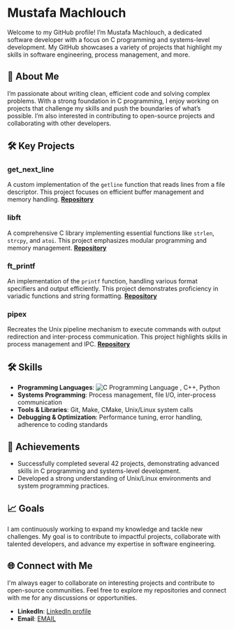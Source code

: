 # Mustafa Machlouch

Welcome to my GitHub profile! I’m Mustafa Machlouch, a dedicated software developer with a focus on C programming and systems-level development. My GitHub showcases a variety of projects that highlight my skills in software engineering, process management, and more.

## 🚀 About Me

I’m passionate about writing clean, efficient code and solving complex problems. With a strong foundation in C programming, I enjoy working on projects that challenge my skills and push the boundaries of what’s possible. I’m also interested in contributing to open-source projects and collaborating with other developers.

## 🛠️ Key Projects

### **get_next_line**
A custom implementation of the `getline` function that reads lines from a file descriptor. This project focuses on efficient buffer management and memory handling.
**[Repository](https://github.com/mmachlou/get_next_line)**

### **libft**
A comprehensive C library implementing essential functions like `strlen`, `strcpy`, and `atoi`. This project emphasizes modular programming and memory management.
**[Repository](https://github.com/mmachlou/libft)**

### **ft_printf**
An implementation of the `printf` function, handling various format specifiers and output efficiently. This project demonstrates proficiency in variadic functions and string formatting.
**[Repository](https://github.com/mmachlou/ft_printf)**

### **pipex**
Recreates the Unix pipeline mechanism to execute commands with output redirection and inter-process communication. This project highlights skills in process management and IPC.
**[Repository](https://github.com/mmachlou/pipex)**

## 🛠️ Skills

- **Programming Languages**: ![C Programming Language]([https://example.com/path-to-c-logo.png](https://e7.pngegg.com/pngimages/724/306/png-clipart-c-logo-c-programming-language-icon-letter-c-blue-logo-thumbnail.png))
, C++, Python
- **Systems Programming**: Process management, file I/O, inter-process communication
- **Tools & Libraries**: Git, Make, CMake, Unix/Linux system calls
- **Debugging & Optimization**: Performance tuning, error handling, adherence to coding standards

## 🌟 Achievements

- Successfully completed several 42 projects, demonstrating advanced skills in C programming and systems-level development.
- Developed a strong understanding of Unix/Linux environments and system programming practices.

## 📈 Goals

I am continuously working to expand my knowledge and tackle new challenges. My goal is to contribute to impactful projects, collaborate with talented developers, and advance my expertise in software engineering.

## 🌐 Connect with Me

I'm always eager to collaborate on interesting projects and contribute to open-source communities. Feel free to explore my repositories and connect with me for any discussions or opportunities.

- **LinkedIn**: [LinkedIn profile](https://www.linkedin.com/in/mustafa-machlouch](https://www.linkedin.com/in/mustafa-machlouch-279941308/))
- **Email**: [EMAIL](machlouchcr777@gmail.com)
  
